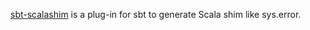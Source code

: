 [sbt-scalashim](https://github.com/sbt/sbt-scalashim) is a plug-in for sbt to generate Scala shim like sys.error.
